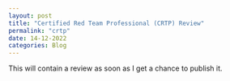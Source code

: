 ```yaml
---
layout: post
title: "Certified Red Team Professional (CRTP) Review"
permalink: "crtp"
date: 14-12-2022
categories: Blog
---
```


This will contain a review as soon as I get a chance to publish it. 
